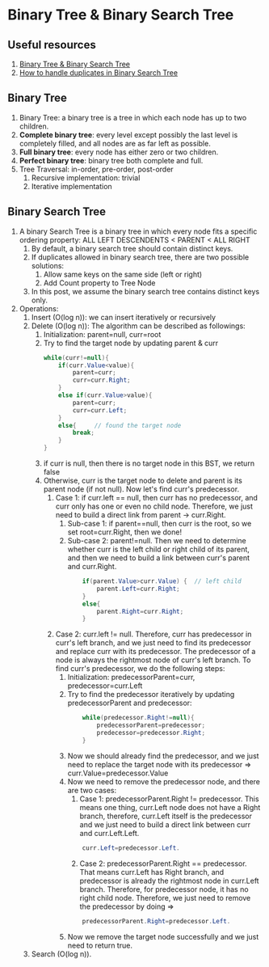 # Binary Tree & Binary Search Tree

## Useful resources
1. [Binary Tree & Binary Search Tree](https://msdn.microsoft.com/en-us/library/ms379572(v=vs.80).aspx)
2. [How to handle duplicates in Binary Search Tree](https://www.geeksforgeeks.org/how-to-handle-duplicates-in-binary-search-tree/)

## Binary Tree
1. Binary Tree: a binary tree is a tree in which each node has up to two children.
2. **Complete binary tree**: every level except possibly the last level is completely filled, and all nodes are as far left as possible.
3. **Full binary tree**: every node has either zero or two children.
4. **Perfect binary tree**: binary tree both complete and full.
5. Tree Traversal: in-order, pre-order, post-order
    1. Recursive implementation: trivial
    2. Iterative implementation

## Binary Search Tree
1. A binary Search Tree is a binary tree in which every node fits a specific ordering property: ALL LEFT DESCENDENTS < PARENT < ALL RIGHT 
    1. By default, a binary search tree should contain distinct keys.
    2. If duplicates allowed in binary search tree, there are two possible solutions:
        1. Allow same keys on the same side (left or right)
        2. Add Count property to Tree Node
    3. In this post, we assume the binary search tree contains distinct keys only.
2. Operations:
    1. Insert (O(log n)): we can insert iteratively or recursively
    2. Delete (O(log n)): The algorithm can be described as followings:
        1. Initialization: parent=null, curr=root
        2. Try to find the target node by updating parent & curr
            ```C#
            while(curr!=null){
                if(curr.Value<value){
                    parent=curr;
                    curr=curr.Right;
                }
                else if(curr.Value>value){
                    parent=curr;
                    curr=curr.Left;
                }
                else{     // found the target node
                    break;
                }
            }
            ```
        3. if curr is null, then there is no target node in this BST, we return false
        4. Otherwise, curr is the target node to delete and parent is its parent node (if not null). Now let's find curr's predecessor.
            1. Case 1: if curr.left == null, then curr has no predecessor, and curr only has one or even no child node. Therefore, we just need to build a direct link from parent -> curr.Right.
                1. Sub-case 1: if parent==null, then curr is the root, so we set root=curr.Right, then we done!
                2. Sub-case 2: parent!=null. Then we need to determine whether curr is the left child or right child of its parent, and then we need to build a link between curr's parent and curr.Right.
                    ```C#  
                        if(parent.Value>curr.Value) {  // left child
                            parent.Left=curr.Right;
                        }
                        else{
                            parent.Right=curr.Right;
                        }
                    ``` 
            2. Case 2: curr.left != null. Therefore, curr has predecessor in curr's left branch, and we just need to find its predecessor and replace curr with its predecessor. The predecessor of a node is always the rightmost node of curr's left branch. To find curr's predecessor, we do the following steps:
                1. Initialization: predecessorParent=curr, predecessor=curr.Left
                2. Try to find the predecessor iteratively by updating predecessorParent and predecessor:
                    ```C#
                        while(predecessor.Right!=null){
                            predecessorParent=predecessor;
                            predecessor=predecessor.Right;
                        }
                    ``` 
                3. Now we should already find the predecessor, and we just need to replace the target node with its predecessor => curr.Value=predecessor.Value
                4. Now we need to remove the predecessor node, and there are two cases:
                    1. Case 1: predecessorParent.Right != predecessor. This means one thing, curr.Left node does not have a Right branch, therefore, curr.Left itself is the predecessor and we just need to build a direct link between curr and curr.Left.Left.
                    ``` C#
                        curr.Left=predecessor.Left.
                    ```
                    2. Case 2: predecessorParent.Right == predecessor. That means curr.Left has Right branch, and predecessor is already the rightmost node in curr.Left branch. Therefore, for predecessor node, it has no right child node. Therefore, we just need to remove the predecessor by doing => 
                    ```C# 
                        predecessorParent.Right=predecessor.Left. 
                    ```
                5. Now we remove the target node successfully and we just need to return true.     
    3. Search (O(log n)).